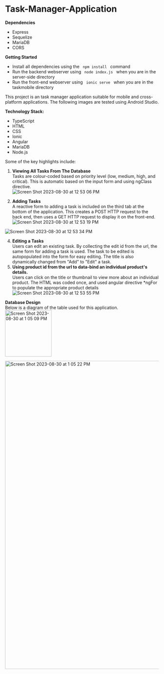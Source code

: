 # Task-Manager-Application

**Dependencies**
<ul>
   <li>Express</li>
   <li>Sequelize</li>
   <li>MariaDB</li>
   <li>CORS</li>
</ul>

**Getting Started**
<ul>
   <li>Install all dependencies using the <code> npm install </code> command</li>
   <li>Run the backend webserver using <code> node index.js </code> when you are in the server-side directory</li>
   <li>Run the front-end webserver using <code> ionic serve </code> when you are in the taskmobile directory</li>
</ul>

This project is an task manager application suitable for mobile and cross-platform applications. The following images are tested using Android Studio.


**Technology Stack:** <br>
<ul>
   <li>TypeScript</li>
   <li>HTML</li>
   <li>CSS</li>
   <li>Ionic</li>
   <li>Angular</li>
   <li>MariaDB</li>
   <li>Node.js</li> 
</ul>




Some of the key highlights include:

1) **Viewing All Tasks From The Database**<br>
Tasks are colour-coded based on priority level (low, medium, high, and critical). This is automatic based on the input form and using ngClass directive.<br>
![Screen Shot 2023-08-30 at 12 53 06 PM](https://github.com/marwaelkelani/Task-Manager-Application/assets/126745070/b369f1cb-3d3a-4727-9f1a-6106cd07fc79)



2) **Adding Tasks**<br>
A reactive form to adding a task is included on the third tab at the bottom of the application. This creates a POST HTTP request to the back end, then uses a GET HTTP request to display it on the front-end. <br>
![Screen Shot 2023-08-30 at 12 53 19 PM](https://github.com/marwaelkelani/Task-Manager-Application/assets/126745070/0ebd9b58-d55f-4bc5-983b-c61f6a46d70f)

![Screen Shot 2023-08-30 at 12 53 34 PM](https://github.com/marwaelkelani/Task-Manager-Application/assets/126745070/62ab64c3-7f31-48ac-9e93-5c1dd6a0b11b)

   
4) **Editing a Tasks**<br>
   Users can edit an existing task. By collecting the edit id from the url, the same form for adding a task is used. The task to be edited is autopopulated into the form for easy editing. The title is also dynamically changed from "Add" to "Edit" a task.<br>
5) **Using product id from the url to data-bind an individual product's details.** <br>
   Users can click on the title or thumbnail to view more about an individual product. The HTML was coded once, and used angular directive *ngFor to populate the appropriate product details<br>
 ![Screen Shot 2023-08-30 at 12 53 55 PM](https://github.com/marwaelkelani/Task-Manager-Application/assets/126745070/e3c4d756-14ae-4b88-9c07-1fec57239f74)



**Database Design**<br>
Below is a diagram of the table used for this application.<br>
<img width="152" alt="Screen Shot 2023-08-30 at 1 05 09 PM" src="https://github.com/marwaelkelani/Task-Manager-Application/assets/126745070/78c757e7-56cd-4cb5-b38d-d6030da35294">

<img width="1009" alt="Screen Shot 2023-08-30 at 1 05 22 PM" src="https://github.com/marwaelkelani/Task-Manager-Application/assets/126745070/2e870630-cc2d-490f-b0fd-f52b70c10677">



